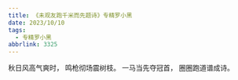 ```yaml
---
title: 《未观友跑千米而先题诗》专精罗小黑
date: 2023/10/10
tags:
  - 专精罗小黑
abbrlink: 3325
---
```

秋日风高气爽时，
鸣枪彻场震树枝。
一马当先夺冠首，
圈圈跑道谱成诗。
